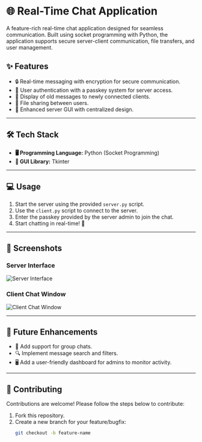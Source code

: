# **🌐 Real-Time Chat Application**

A feature-rich real-time chat application designed for seamless communication. Built using socket programming with Python, the application supports secure server-client communication, file transfers, and user management.

## **✨ Features**
- 🔒 Real-time messaging with encryption for secure communication.
- 🔑 User authentication with a passkey system for server access.
- 📝 Display of old messages to newly connected clients.
- 📁 File sharing between users.
- 🎨 Enhanced server GUI with centralized design.

---

## **🛠️ Tech Stack**
- **🖥️ Programming Language:** Python (Socket Programming)
- **🎨 GUI Library:** Tkinter

---

## **💻 Usage**
1. Start the server using the provided `server.py` script.
2. Use the `client.py` script to connect to the server.
3. Enter the passkey provided by the server admin to join the chat.
4. Start chatting in real-time! 🎉

---

## **📸 Screenshots**
### Server Interface
![Server Interface](images/server_interface.png)

### Client Chat Window
![Client Chat Window](images/client_chat_window.png)

---

## **🚀 Future Enhancements**
- 👥 Add support for group chats.
- 🔍 Implement message search and filters.
- 🖥️ Add a user-friendly dashboard for admins to monitor activity.

---

## **🤝 Contributing**
Contributions are welcome! Please follow the steps below to contribute:

1. Fork this repository.
2. Create a new branch for your feature/bugfix:
   ```bash
   git checkout -b feature-name

